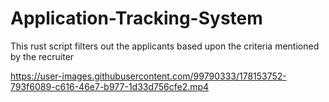 # Application-Tracking-System
This rust script filters out the applicants based upon the criteria mentioned by the recruiter 

https://user-images.githubusercontent.com/99790333/178153752-793f6089-c616-46e7-b977-1d33d756cfe2.mp4


